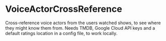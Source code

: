 # VoiceActorCrossReference

Cross-reference voice actors from the users watched shows, to see where they might know them from.
Needs TMDB, Google Cloud API keys and a default ratings location in a config file, to work locally.